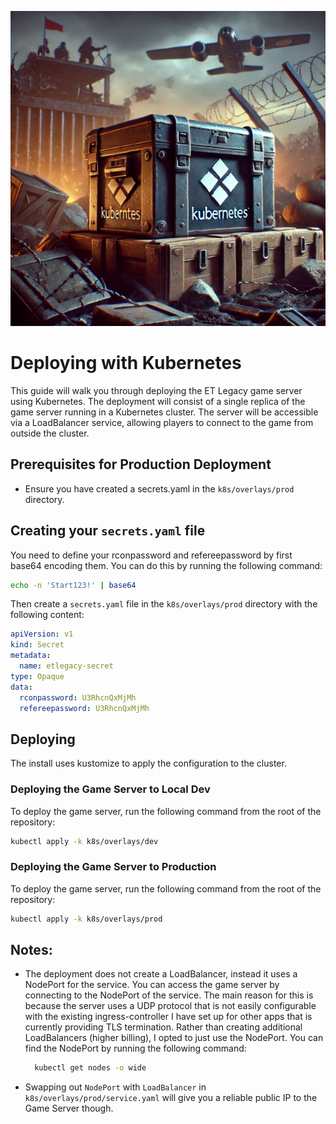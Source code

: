 
![Wolfenstein: Enemy Territory](../docs/Kubernetes-Loot-Box.webp)

# Deploying with Kubernetes

This guide will walk you through deploying the ET Legacy game server using Kubernetes. The deployment will consist of a single replica of the game server running in a Kubernetes cluster. The server will be accessible via a LoadBalancer service, allowing players to connect to the game from outside the cluster.

## Prerequisites for Production Deployment

- Ensure you have created a secrets.yaml in the `k8s/overlays/prod` directory.



## Creating your `secrets.yaml` file
You need to define your rconpassword and refereepassword by first base64 encoding them. You can do this by running the following command:

```bash
echo -n 'Start123!' | base64
```

Then create a `secrets.yaml` file in the `k8s/overlays/prod` directory with the following content:

```yaml
apiVersion: v1
kind: Secret
metadata:
  name: etlegacy-secret
type: Opaque
data:
  rconpassword: U3RhcnQxMjMh
  refereepassword: U3RhcnQxMjMh

  ```

## Deploying
The install uses kustomize to apply the configuration to the cluster. 

### Deploying the Game Server to Local Dev
To deploy the game server, run the following command from the root of the repository:

```bash
kubectl apply -k k8s/overlays/dev
```


### Deploying the Game Server to Production
To deploy the game server, run the following command from the root of the repository:

```bash
kubectl apply -k k8s/overlays/prod
```


## Notes:

- The deployment does not create a LoadBalancer, instead it uses a NodePort for the service. You can access the game server by connecting to the NodePort of the service. The main reason for this is because the server uses a UDP protocol that is not easily configurable with the existing ingress-controller I have set up for other apps that is currently providing TLS termination. Rather than creating additional LoadBalancers (higher billing), I opted to just use the NodePort. You can find the NodePort by running the following command:

  ```bash
    kubectl get nodes -o wide
  ```

- Swapping out `NodePort` with `LoadBalancer` in `k8s/overlays/prod/service.yaml` will give you a reliable public IP to the Game Server though. 

